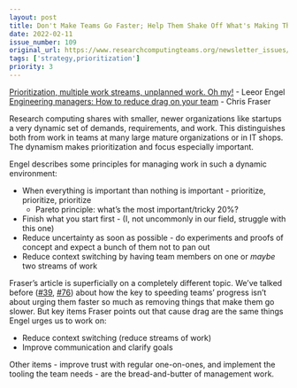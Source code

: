 ```yaml
---
layout: post
title: Don't Make Teams Go Faster; Help Them Shake Off What's Making Them Slow
date: 2022-02-11
issue_number: 109
original_url: https://www.researchcomputingteams.org/newsletter_issues/0109
tags: ['strategy,prioritization']
priority: 3
---
```


<!-- markdownlint-disable MD033 -->
<!-- markdownlint-disable MD041 -->
<!-- markdownlint-disable MD049 -->

[Prioritization, multiple work streams, unplanned work. Oh my!](https://leeorengel.medium.com/prioritization-multiple-work-streams-unplanned-work-oh-my-b0adf59404a4) - Leeor Engel<br/>
[Engineering managers: How to reduce drag on your team](https://hypercontext.com/blog/management-skills/engineering-managers-how-to-reduce-drag) - Chris Fraser

Research computing shares with smaller, newer organizations like startups a very dynamic set of demands, requirements, and work.  This distinguishes both from work in teams at many large mature organizations or in IT shops.   The dynamism makes prioritization and focus especially important.

Engel describes some principles for managing work in such a dynamic environment:

- When everything is important than nothing is important - prioritize, prioritize, prioritize
  - Pareto principle: what’s the most important/tricky 20%?
- Finish what you start first - (I, not uncommonly in our field, struggle with this one)
- Reduce uncertainty as soon as possible - do experiments and proofs of concept and expect a bunch of them not to pan out
- Reduce context switching by having team members on one or *maybe* two streams of work

Fraser’s article is superficially on a completely different topic.  We’ve talked before ([#39](https://www.researchcomputingteams.org/newsletter_issues/0039), [#76](https://www.researchcomputingteams.org/newsletter_issues/0076)) about how the key to speeding teams’ progress isn’t about urging them faster so much as removing things that make them go slower.   But key items Fraser points out that cause drag are the same things Engel urges us to work on:

- Reduce context switching (reduce streams of work)
- Improve communication and clarify goals

Other items - improve trust with regular one-on-ones, and implement the tooling the team needs - are the bread-and-butter of management work.
